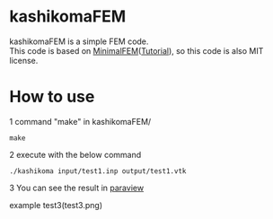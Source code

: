 # kashikomaFEM

kashikomaFEM is a simple FEM code.  
This code is based on [MinimalFEM](https://github.com/podgorskiy/MinimalFEM/)([Tutorial](http://podgorskiy.com/spblog/304/writing-a-fem-solver-in-less-the-180-lines-of-code)), so this code is also MIT license.  

# How to use

1 command "make" in kashikomaFEM/
```
make
```

2 execute with the below command  
```
./kashikoma input/test1.inp output/test1.vtk
```

3 You can see the result in [paraview](https://www.paraview.org/)

example test3(test3.png)